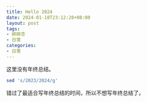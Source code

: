 ```yaml
---
title: Hello 2024
date: 2024-01-18T23:12:28+08:00
layout: post
tags:
- 碎碎念
- 日常
categories:
- 日常
---
```


这里没有年终总结。

<!--more-->

```sh
sed 's/2023/2024/g'
```

错过了最适合写年终总结的时间，所以不想写年终总结了。
